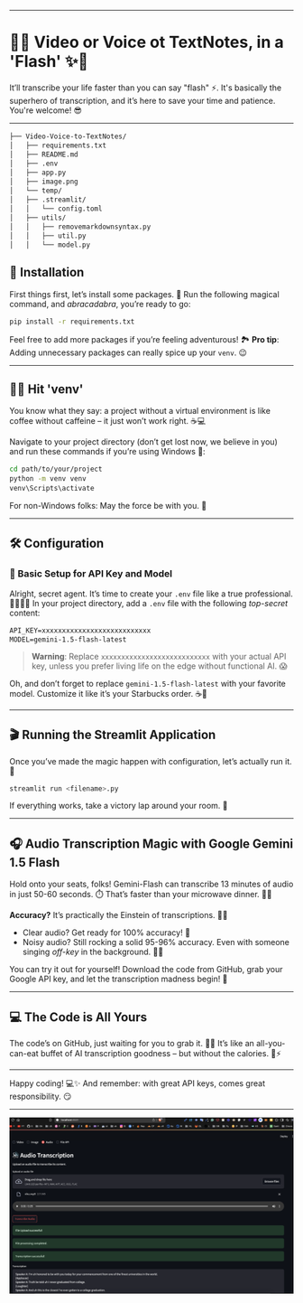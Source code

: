 
---

# 🤖✨ Video or Voice ot TextNotes, in a 'Flash' ✨🤖

It’ll transcribe your life faster than you can say "flash" ⚡. It's basically the superhero of transcription, and it’s here to save your time and patience. You're welcome! 😎

---

```
├── Video-Voice-to-TextNotes/
│   ├── requirements.txt
│   ├── README.md
│   ├── .env
│   ├── app.py
│   ├── image.png
│   └── temp/
│   ├── .streamlit/
│   │   └── config.toml
│   ├── utils/
│   │   ├── removemarkdownsyntax.py
│   │   ├── util.py
│   │   └── model.py
```

## 🚀 Installation

First things first, let’s install some packages. 🎒
Run the following magical command, and *abracadabra*, you’re ready to go:

```bash
pip install -r requirements.txt
```

Feel free to add more packages if you’re feeling adventurous! 🏞️
**Pro tip**: Adding unnecessary packages can really spice up your `venv`. 😉

---

## 🧙‍♂️ Hit 'venv'

You know what they say: a project without a virtual environment is like coffee without caffeine – it just won’t work right. ☕💻

Navigate to your project directory (don’t get lost now, we believe in you) and run these commands if you’re using Windows 🏰:

```bash
cd path/to/your/project
python -m venv venv
venv\Scripts\activate
```

For non-Windows folks: May the force be with you. 💫

---

## 🛠️ Configuration

### 📜 Basic Setup for API Key and Model

Alright, secret agent. It’s time to create your `.env` file like a true professional. 👨‍💻👩‍💻
In your project directory, add a `.env` file with the following *top-secret* content:

```plaintext
API_KEY=xxxxxxxxxxxxxxxxxxxxxxxxxxx
MODEL=gemini-1.5-flash-latest
```

> **Warning**: Replace `xxxxxxxxxxxxxxxxxxxxxxxxxxx` with your actual API key, unless you prefer living life on the edge without functional AI. 😱

Oh, and don’t forget to replace `gemini-1.5-flash-latest` with your favorite model. Customize it like it’s your Starbucks order. ☕🌟

---

## 🎬 Running the Streamlit Application

Once you’ve made the magic happen with configuration, let’s actually run it. 💨

```bash
streamlit run <filename>.py
```

If everything works, take a victory lap around your room. 🏅

---

## 🎧 Audio Transcription Magic with Google Gemini 1.5 Flash

Hold onto your seats, folks! Gemini-Flash can transcribe 13 minutes of audio in just 50-60 seconds. ⏱️ That’s faster than your microwave dinner. 🍕🚀

**Accuracy?** It’s practically the Einstein of transcriptions. 🧠💡
- Clear audio? Get ready for 100% accuracy! 🎯
- Noisy audio? Still rocking a solid 95-96% accuracy. Even with someone singing *off-key* in the background. 🎤🎵

You can try it out for yourself! Download the code from GitHub, grab your Google API key, and let the transcription madness begin! 🕺

---

## 💻 The Code is All Yours

The code’s on GitHub, just waiting for you to grab it. 🦄✨
It’s like an all-you-can-eat buffet of AI transcription goodness – but without the calories. 🍔⚡

---

Happy coding! 💻✨
And remember: with great API keys, comes great responsibility. 😏

---

![alt text](image.png)

